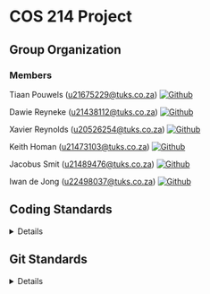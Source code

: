 # COS 214 Project

## Group Organization
### Members

Tiaan Pouwels (u21675229@tuks.co.za) [![Github](https://img.shields.io/badge/-@Tiaan2-181717?style&logo=GitHub)](https://github.com/Tiaan2)

Dawie Reyneke (u21438112@tuks.co.za) [![Github](https://img.shields.io/badge/-@ReynekeD-181717?style&logo=GitHub)](https://github.com/ReynekeD)

Xavier Reynolds (u20526254@tuks.co.za) [![Github](https://img.shields.io/badge/-@Xavier893-181717?style&logo=GitHub)](https://github.com/Xavier893)

Keith Homan (u21473103@tuks.co.za) [![Github](https://img.shields.io/badge/-@d1scrd-181717?style&logo=GitHub)](https://github.com/d1scrd)

Jacobus Smit (u21489476@tuks.co.za) [![Github](https://img.shields.io/badge/-@SW1F7YY-181717?style&logo=GitHub)](https://github.com/SW1F7YY)

Iwan de Jong (u22498037@tuks.co.za) [![Github](https://img.shields.io/badge/-@iwandejong-181717?style&logo=GitHub)](https://github.com/iwandejong)


## Coding Standards

<details>

### 1. Organizational

**1.1. Use a version control system**

- Never keep files checked out for long periods (small incremental updates (see Git Standards 1.1. for more info)).
- Ensure that checked-in code doesn't break the build (Github Actions doesn't do everything).

**1.2. Code Reviews**

- Peer-review other's work so that you understand what is going on and ensure their code isn't breaking your code.
- Make a Github issue to describe the problem and assign the responsible person to the issue.

**1.3. File Names**

Filenames should be all lowercase and can include underscores. 

Examples of acceptable file names:

`my_useful_class.cpp`
`myusefulclass.cpp`

### 2. Design Style

**2.1. Give entity *one* cohesive responsibility**

- For each entity, focus on one thing at a time.
- Give each entity (variable (member), class, function) one well-defined responsibility.
- As the entity grows, the scope increases, but it should not diverge.

**2.2. KISS (Keep It Simple Software)**

- Correct is better than fast. 
- Simple is better than complex.
- Clear is better than cute.
- Safe is better than insecure

**2.3. Minimize global and shared data**

Sharing causes contention. Avoid shared data, like global data. This increases coupling which reduces maintainability.

**2.4. Ensure resources are owned by objects**

Never allocate more than one resource (pointer) in a single statement. This eases the process of memory deallocation.

**2.5. Optimize for the reader, not the writer**

More time is spent reading code than writing it.

### 3. Coding Style

**3.1. Use `const`proactively**

`const` (immutable) variables are easier to understand and to track. It's safe and checked at compile time.

**3.2. Declare Variables as locally as possible**

Variables introduce state, and you should have to deal with as little state as possible, with lifetimes as short as possible.

**3.3. Always initialize variables**

This is a common source of C++ hotfixs. Initialize variables upon definition.

**3.4. Avoid long functions**

Excessively long functions and nested code blocks are often caused by failing to give one function one cohesive responsibility (As explained in **2.1**).

**3.5. Minimize Definitional Dependencies**

Don’t be over-dependent: Don’t #include a definition when it is not needed (or included by its parent anyways).

**3.6. Always write internal #include guards**

Prevent unintended multiple inclusions by using #include guards.

**3.7. Don't use `using namespace std;`**

Rather use a using-declaration which lets you use cout/cin/string without qualification
```c++
using std::cout; 
cout << "Values:";
```

### 4. Functions and Operators
**4.1. Order parameters according to their value, pointer or reference**

Distinguish among input, output, and input/output parameters, and between value and reference parameters.

**4.2. Avoid overloaded operators as far as possible**

Overload operators only for good reasons. It's easy to misuse operator overloading and cause confusion among fellow coders.

### 5. Class Design and Inheritance
**5.1. Use design patterns!**

Because we should xD.

**5.2. Each `new` should be coupled with an `delete`**

Basic thought for memory deallocation.

**5.3. The `#define` guard**

As an example, the file `foo/src/bar/baz.h` in project `foo` should have the following guard:
```c++
#ifndef FOO_BAR_BAZ_H_
#define FOO_BAR_BAZ_H_

...

#endif  // FOO_BAR_BAZ_H_
```

**5.4. Declaration Order**

Within each section, prefer grouping similar kinds of declarations together, and prefer the following order:

- Types and type aliases (typedef, using, enum, nested structs and classes, and friend types)
- (Optionally, for structs only) non-static data members
- Static constants
- Factory functions
- Constructors and assignment operators
- Destructor
- All other functions (static and non-static member functions, and friend functions)
- All other data members (static and non-static)

### 6. Construction, Destruction and Copying ###
**6.1. Define and initialize member variables in the same order**

Agree with your constructor's parameters: member variables are initialized in the order they are declared.

### 7. Error Handling and Exceptions
Prefer using exceptions over `cout`. This keeps the output clean.

### Sources
http://micro-os-plus.github.io/develop/sutter-101/ <br>

https://google.github.io/styleguide/cppguide.html <br>

https://stackoverflow.com/questions/1452721/why-is-using-namespace-std-considered-bad-practice
</details>

## Git Standards

<details>

### 1. Repository Rules
- Fork the Organization's repo to work and test code locally - **fork ONLY the `main` branches & pull request to the respective branch on the Organization's repo**
- Reduce the frequency of pull requests unless the advancement is impeded by a required feature from a particular team member.

**1.1. Basic Workflow**
1. Make sure to fetch latest updates from the organization's repo onto your forked repo by running 
```
git fetch upstream && git merge upstream/<branch>
```
2. **Make sure you are working in `origin/main`**
2. Commit frequently to the respective branch, but also narrow-down commits to provide clarity
3. After a night's work, create a pull request to merge onto organization's repo such that other members can sync with your latest changes. **Make sure your pull request directs to the correct branch**

### 2. Committing Code
- Make atomic commits of changes, even across multiple files, in logical units. That is, as much as possible, each commit should be focused on one specific purpose.
- As much as possible, make sure a commit does not contain unnecessary whitespace changes. This can be checked as follows:
```
$ git diff --check
```

### 3. Commit Messages
For consistency, try and use the imperative present tense when creating a message. Examples:

- Use "Add tests for" instead of "I added tests for"
- Use "Change x to y" instead of "Changed x to y"

### 4. Branching

### 4.1. Main Branches
Our main repository will have `main` as the evergreen branch.

### 4.2. Supporting Branches
To aid in ease of tracking new features, a few sub-branches have been added:
- Feature branches
- Dev branches
- Hotfix branches

These branches may have a limited lifetime and will be removed eventually.

### 4.3. Feature Branches
**4.3.1. Naming Convention**

Feature Branches must be named `feature-<featureClassification>` (referred to as `feature-id`). 

**4.3.2. Merging Feature Branches**

These feature-branches must be merged onto the `dev`-branch.

```
$ git checkout -b feature-id dev    // creates a local branch for the new feature
$ git push origin feature-id        // makes the new feature remotely available                
```

And for actually merging onto `dev`-branch:
```
$ git merge dev
```

When development on the feature is complete, the lead (or engineer in charge) should merge changes into master and then make sure the remote branch is deleted.
```
$ git checkout dev                  // change to the master branch  
$ git merge --no-ff feature-id      // makes sure to create a commit object during merge
$ git push origin dev               // push merge changes
$ git push origin :feature-id       // deletes the remote branch
```

### 4.4. Hotfix Branches
**4.4.1. Naming Convention**

Feature Branches must be named `hotfix-<hotfixClassification>` (referred to as `hotfix-id`). 

**4.4.2. Merging Hotfix Branches**

These hotfix-branches must be merged onto the `main`-branch.

```
$ git checkout -b hotfix-id master                     // creates a local branch for the new hotfix
$ git push origin hotfix-id                            // makes the new hotfix remotely available
```

And for actually merging onto the `main`-branch:
```
$ git merge master                                  // merges changes from master into hotfix branch
```

When development on the hotfix is complete, [the Lead] should merge changes into master and then make sure the remote branch is deleted.
```
$ git checkout master                               // change to the master branch  
$ git merge --no-ff hotfix-id                          // makes sure to create a commit object during merge
$ git push origin master                            // push merge changes
$ git push origin :hotfix-id                           // deletes the remote branch
```

### Sources
https://gist.github.com/digitaljhelms/4287848 <br>

https://gist.github.com/digitaljhelms/3761873 <br>

</details>
